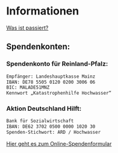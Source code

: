# Informationen

[Was ist passiert?](https://www.tagesschau.de/newsticker/liveblog-hochwasser-103.html#Damm-der-Rur-in-Ophoven-gebrochen)


## Spendenkonten:

### Spendenkonto für Reinland-Pfalz:
```bash
Empfänger: Landeshauptkasse Mainz
IBAN: DE78 5505 0120 0200 3006 06
BIC: MALADE51MNZ
Kennwort „Katastrophenhilfe Hochwasser“
```

### Aktion Deutschland Hilft:
```bash
Bank für Sozialwirtschaft
IBAN: DE62 3702 0500 0000 1020 30
Spenden-Stichwort: ARD / Hochwasser
```
[Hier geht es zum Online-Spendenformular](https://www.aktion-deutschland-hilft.de/de/spenden/spenden/)
